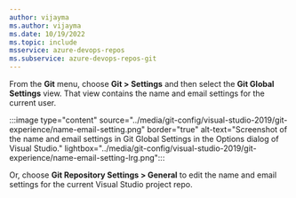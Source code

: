 ```yaml
---
author: vijayma
ms.author: vijayma
ms.date: 10/19/2022
ms.topic: include
msservice: azure-devops-repos
ms.subservice: azure-devops-repos-git
---
```


From the **Git** menu, choose **Git > Settings** and then select the **Git Global Settings** view. That view contains the name and email settings for the current user.

:::image type="content" source="../media/git-config/visual-studio-2019/git-experience/name-email-setting.png" border="true" alt-text="Screenshot of the name and email settings in Git Global Settings in the Options dialog of Visual Studio." lightbox="../media/git-config/visual-studio-2019/git-experience/name-email-setting-lrg.png":::

Or, choose **Git Repository Settings > General** to edit the name and email settings for the current Visual Studio project repo.
